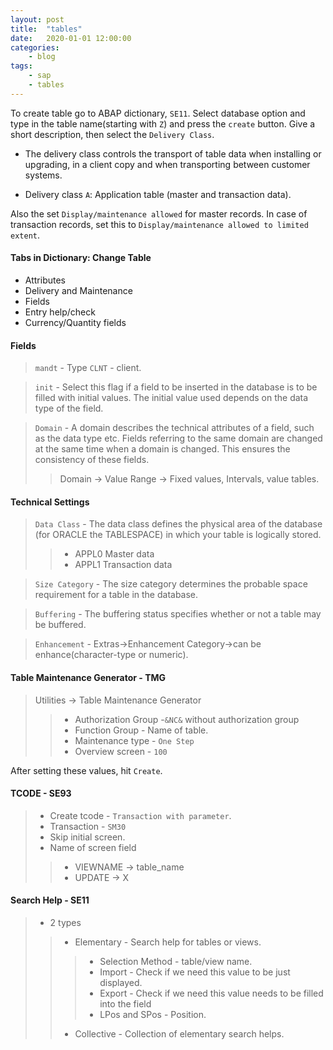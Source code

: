 ```yaml
---
layout: post
title:	"tables"
date:	2020-01-01 12:00:00
categories:
    - blog
tags:
    - sap
    - tables
---
```


To create table go to ABAP dictionary, `SE11`. Select database option and type in 
the table name(starting with `Z`) and press the `create` button. 
Give a short description, then select the `Delivery Class`. 

* The delivery class controls the transport of table data when installing or upgrading, in a client copy and when transporting between customer systems.

* Delivery class `A`: Application table (master and transaction data).

Also the set `Display/maintenance allowed` for master records. In case of transaction records, set this to 
`Display/maintenance allowed to limited extent`. 


#### Tabs in Dictionary: Change Table
 * Attributes
 * Delivery and Maintenance
 * Fields
 * Entry help/check
 * Currency/Quantity fields

#### Fields
> `mandt` - Type `CLNT` - client.

> `init` - Select this flag if a field to be inserted in the database is to be filled with initial values. The initial value used depends on the data type of the field.

> `Domain` - A domain describes the technical attributes of a field, such as the data type etc.  Fields referring to the same domain are changed at the same time when a domain is changed. This ensures the consistency of these fields.
>> Domain -> Value Range -> Fixed values, Intervals,  value tables.

#### Technical Settings
> `Data Class` - The data class defines the physical area of the database (for ORACLE the TABLESPACE) in which your table is logically stored.
>> * APPL0    Master data
>> * APPL1    Transaction data

> `Size Category` - The size category determines the probable space requirement for a table in the database.

> `Buffering` - The buffering status specifies whether or not a table may be buffered.

> `Enhancement` - Extras->Enhancement Category->can be enhance(character-type or numeric).

#### Table Maintenance Generator - TMG
> Utilities -> Table Maintenance Generator
>> * Authorization Group -`&NC&` without authorization group
>> * Function Group - Name of table.
>> * Maintenance type - `One Step`
>> * Overview screen - `100`

After setting these values, hit `Create`.

#### TCODE - SE93
> * Create tcode - `Transaction with parameter`.
> * Transaction - `SM30`
> * Skip initial screen.
> * Name of screen field
>> * VIEWNAME -> table_name
>> * UPDATE -> X

#### Search Help - SE11
> * 2 types
>> * Elementary - Search help for tables or views.
>>> * Selection Method - table/view name.
>>> * Import - Check if we need this value to be just displayed.
>>> * Export - Check if we need this value needs to be filled into the field
>>> * LPos and SPos - Position.
>> * Collective - Collection of elementary search helps.






